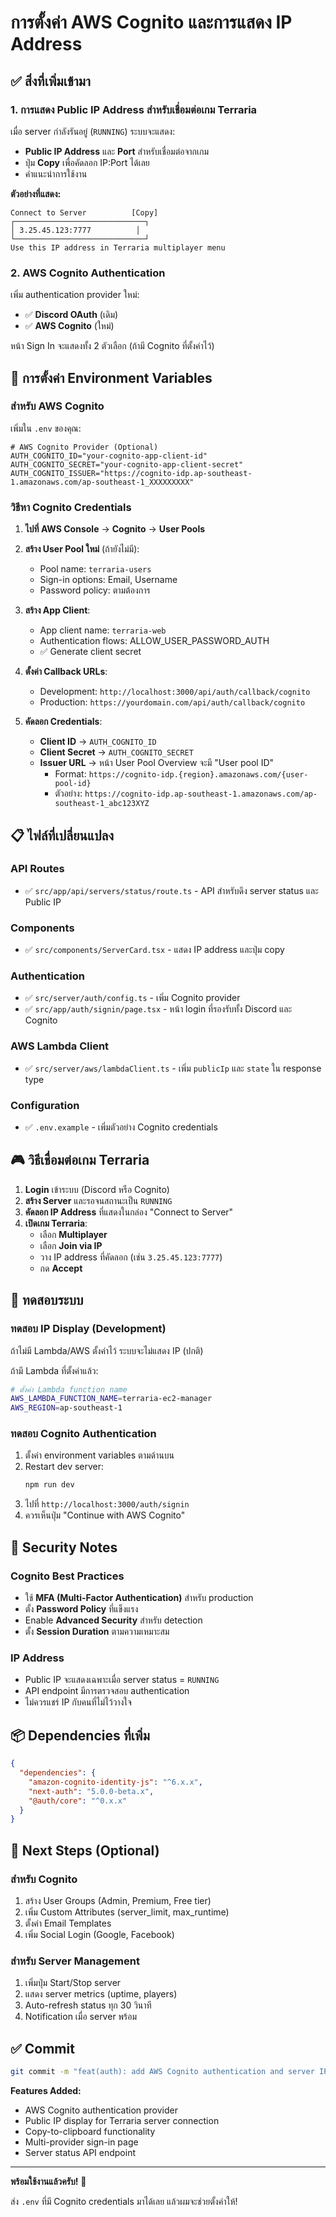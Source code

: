 # การตั้งค่า AWS Cognito และการแสดง IP Address

## ✅ สิ่งที่เพิ่มเข้ามา

### 1. การแสดง Public IP Address สำหรับเชื่อมต่อเกม Terraria

เมื่อ server กำลังรันอยู่ (`RUNNING`) ระบบจะแสดง:
- **Public IP Address** และ **Port** สำหรับเชื่อมต่อจากเกม
- ปุ่ม **Copy** เพื่อคัดลอก IP:Port ได้เลย
- คำแนะนำการใช้งาน

**ตัวอย่างที่แสดง:**
```
Connect to Server          [Copy]
┌─────────────────────────────┐
│ 3.25.45.123:7777          │
└─────────────────────────────┘
Use this IP address in Terraria multiplayer menu
```

### 2. AWS Cognito Authentication

เพิ่ม authentication provider ใหม่:
- ✅ **Discord OAuth** (เดิม)
- ✅ **AWS Cognito** (ใหม่)

หน้า Sign In จะแสดงทั้ง 2 ตัวเลือก (ถ้ามี Cognito ที่ตั้งค่าไว้)

## 🔧 การตั้งค่า Environment Variables

### สำหรับ AWS Cognito

เพิ่มใน `.env` ของคุณ:

```env
# AWS Cognito Provider (Optional)
AUTH_COGNITO_ID="your-cognito-app-client-id"
AUTH_COGNITO_SECRET="your-cognito-app-client-secret"
AUTH_COGNITO_ISSUER="https://cognito-idp.ap-southeast-1.amazonaws.com/ap-southeast-1_XXXXXXXXX"
```

### วิธีหา Cognito Credentials

1. **ไปที่ AWS Console** → **Cognito** → **User Pools**

2. **สร้าง User Pool ใหม่** (ถ้ายังไม่มี):
   - Pool name: `terraria-users`
   - Sign-in options: Email, Username
   - Password policy: ตามต้องการ

3. **สร้าง App Client**:
   - App client name: `terraria-web`
   - Authentication flows: ALLOW_USER_PASSWORD_AUTH
   - ✅ Generate client secret
   
4. **ตั้งค่า Callback URLs**:
   - Development: `http://localhost:3000/api/auth/callback/cognito`
   - Production: `https://yourdomain.com/api/auth/callback/cognito`

5. **คัดลอก Credentials**:
   - **Client ID** → `AUTH_COGNITO_ID`
   - **Client Secret** → `AUTH_COGNITO_SECRET`
   - **Issuer URL** → หน้า User Pool Overview จะมี "User pool ID"
     - Format: `https://cognito-idp.{region}.amazonaws.com/{user-pool-id}`
     - ตัวอย่าง: `https://cognito-idp.ap-southeast-1.amazonaws.com/ap-southeast-1_abc123XYZ`

## 📋 ไฟล์ที่เปลี่ยนแปลง

### API Routes
- ✅ `src/app/api/servers/status/route.ts` - API สำหรับดึง server status และ Public IP

### Components
- ✅ `src/components/ServerCard.tsx` - แสดง IP address และปุ่ม copy

### Authentication
- ✅ `src/server/auth/config.ts` - เพิ่ม Cognito provider
- ✅ `src/app/auth/signin/page.tsx` - หน้า login ที่รองรับทั้ง Discord และ Cognito

### AWS Lambda Client
- ✅ `src/server/aws/lambdaClient.ts` - เพิ่ม `publicIp` และ `state` ใน response type

### Configuration
- ✅ `.env.example` - เพิ่มตัวอย่าง Cognito credentials

## 🎮 วิธีเชื่อมต่อเกม Terraria

1. **Login** เข้าระบบ (Discord หรือ Cognito)
2. **สร้าง Server** และรอจนสถานะเป็น `RUNNING`
3. **คัดลอก IP Address** ที่แสดงในกล่อง "Connect to Server"
4. **เปิดเกม Terraria**:
   - เลือก **Multiplayer**
   - เลือก **Join via IP**
   - วาง IP address ที่คัดลอก (เช่น `3.25.45.123:7777`)
   - กด **Accept**

## 🚀 ทดสอบระบบ

### ทดสอบ IP Display (Development)

ถ้าไม่มี Lambda/AWS ตั้งค่าไว้ ระบบจะไม่แสดง IP (ปกติ)

ถ้ามี Lambda ที่ตั้งค่าแล้ว:
```bash
# ตั้งค่า Lambda function name
AWS_LAMBDA_FUNCTION_NAME=terraria-ec2-manager
AWS_REGION=ap-southeast-1
```

### ทดสอบ Cognito Authentication

1. ตั้งค่า environment variables ตามด้านบน
2. Restart dev server:
   ```bash
   npm run dev
   ```
3. ไปที่ `http://localhost:3000/auth/signin`
4. ควรเห็นปุ่ม "Continue with AWS Cognito"

## 🔐 Security Notes

### Cognito Best Practices
- ใช้ **MFA (Multi-Factor Authentication)** สำหรับ production
- ตั้ง **Password Policy** ที่แข็งแรง
- Enable **Advanced Security** สำหรับ detection
- ตั้ง **Session Duration** ตามความเหมาะสม

### IP Address
- Public IP จะแสดงเฉพาะเมื่อ server status = `RUNNING`
- API endpoint มีการตรวจสอบ authentication
- ไม่ควรแชร์ IP กับคนที่ไม่ไว้วางใจ

## 📦 Dependencies ที่เพิ่ม

```json
{
  "dependencies": {
    "amazon-cognito-identity-js": "^6.x.x",
    "next-auth": "5.0.0-beta.x",
    "@auth/core": "^0.x.x"
  }
}
```

## 🎯 Next Steps (Optional)

### สำหรับ Cognito
1. สร้าง User Groups (Admin, Premium, Free tier)
2. เพิ่ม Custom Attributes (server_limit, max_runtime)
3. ตั้งค่า Email Templates
4. เพิ่ม Social Login (Google, Facebook)

### สำหรับ Server Management  
1. เพิ่มปุ่ม Start/Stop server
2. แสดง server metrics (uptime, players)
3. Auto-refresh status ทุก 30 วินาที
4. Notification เมื่อ server พร้อม

## ✅ Commit

```bash
git commit -m "feat(auth): add AWS Cognito authentication and server IP display"
```

**Features Added:**
- AWS Cognito authentication provider
- Public IP display for Terraria server connection
- Copy-to-clipboard functionality
- Multi-provider sign-in page
- Server status API endpoint

---

**พร้อมใช้งานแล้วครับ!** 🎉

ส่ง `.env` ที่มี Cognito credentials มาได้เลย แล้วผมจะช่วยตั้งค่าให้!